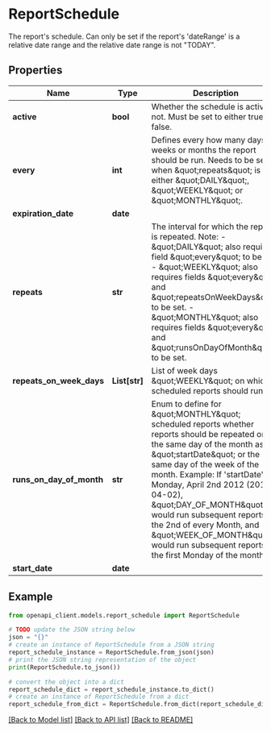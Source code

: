 # ReportSchedule

The report's schedule. Can only be set if the report's 'dateRange' is a relative date range and the relative date range is not \"TODAY\".

## Properties

Name | Type | Description | Notes
------------ | ------------- | ------------- | -------------
**active** | **bool** | Whether the schedule is active or not. Must be set to either true or false. | [optional] 
**every** | **int** | Defines every how many days, weeks or months the report should be run. Needs to be set when \&quot;repeats\&quot; is either \&quot;DAILY\&quot;, \&quot;WEEKLY\&quot; or \&quot;MONTHLY\&quot;. | [optional] 
**expiration_date** | **date** |  | [optional] 
**repeats** | **str** | The interval for which the report is repeated. Note: - \&quot;DAILY\&quot; also requires field \&quot;every\&quot; to be set. - \&quot;WEEKLY\&quot; also requires fields \&quot;every\&quot; and \&quot;repeatsOnWeekDays\&quot; to be set. - \&quot;MONTHLY\&quot; also requires fields \&quot;every\&quot; and \&quot;runsOnDayOfMonth\&quot; to be set.  | [optional] 
**repeats_on_week_days** | **List[str]** | List of week days \&quot;WEEKLY\&quot; on which scheduled reports should run. | [optional] 
**runs_on_day_of_month** | **str** | Enum to define for \&quot;MONTHLY\&quot; scheduled reports whether reports should be repeated on the same day of the month as \&quot;startDate\&quot; or the same day of the week of the month. Example: If &#39;startDate&#39; is Monday, April 2nd 2012 (2012-04-02), \&quot;DAY_OF_MONTH\&quot; would run subsequent reports on the 2nd of every Month, and \&quot;WEEK_OF_MONTH\&quot; would run subsequent reports on the first Monday of the month. | [optional] 
**start_date** | **date** |  | [optional] 

## Example

```python
from openapi_client.models.report_schedule import ReportSchedule

# TODO update the JSON string below
json = "{}"
# create an instance of ReportSchedule from a JSON string
report_schedule_instance = ReportSchedule.from_json(json)
# print the JSON string representation of the object
print(ReportSchedule.to_json())

# convert the object into a dict
report_schedule_dict = report_schedule_instance.to_dict()
# create an instance of ReportSchedule from a dict
report_schedule_from_dict = ReportSchedule.from_dict(report_schedule_dict)
```
[[Back to Model list]](../README.md#documentation-for-models) [[Back to API list]](../README.md#documentation-for-api-endpoints) [[Back to README]](../README.md)



